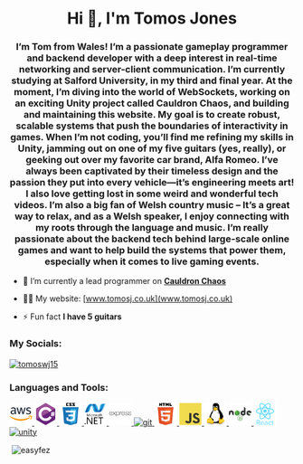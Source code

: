 <h1 align="center">Hi 👋, I'm Tomos Jones</h1>
<h3 align="center">I’m Tom from Wales! I’m a passionate gameplay programmer and backend developer with a deep interest in real-time networking and server-client communication. I’m currently studying at Salford University, in my third and final year. At the moment, I’m diving into the world of WebSockets, working on an exciting Unity project called Cauldron Chaos, and building and maintaining this website. My goal is to create robust, scalable systems that push the boundaries of interactivity in games. When I’m not coding, you’ll find me refining my skills in Unity, jamming out on one of my five guitars (yes, really), or geeking out over my favorite car brand, Alfa Romeo. I’ve always been captivated by their timeless design and the passion they put into every vehicle—it’s engineering meets art! I also love getting lost in some weird and wonderful tech videos. I’m also a big fan of Welsh country music – It’s a great way to relax, and as a Welsh speaker, I enjoy connecting with my roots through the language and music. I’m really passionate about the backend tech behind large-scale online games and want to help build the systems that power them, especially when it comes to live gaming events.</h3>

- 🔭 I’m currently a lead programmer on <a href = https://www.x.com/chaos_cauldron>**Cauldron Chaos**</a> 

- 👨‍💻 My website: [www.tomosj.co.uk](www.tomosj.co.uk)

- ⚡ Fun fact **I have 5 guitars**

<h3 align="left">My Socials:</h3>
<p align="left">
<a href="https://x.com/tomoswj15" target="blank"><img align="center" src="https://raw.githubusercontent.com/rahuldkjain/github-profile-readme-generator/master/src/images/icons/Social/twitter.svg" alt="tomoswj15" height="30" width="40" /></a>
</p>

<h3 align="left">Languages and Tools:</h3>
<p align="left"> <a href="https://aws.amazon.com" target="_blank" rel="noreferrer"> <img src="https://raw.githubusercontent.com/devicons/devicon/master/icons/amazonwebservices/amazonwebservices-original-wordmark.svg" alt="aws" width="40" height="40"/> </a> <a href="https://www.w3schools.com/cs/" target="_blank" rel="noreferrer"> <img src="https://raw.githubusercontent.com/devicons/devicon/master/icons/csharp/csharp-original.svg" alt="csharp" width="40" height="40"/> </a> <a href="https://www.w3schools.com/css/" target="_blank" rel="noreferrer"> <img src="https://raw.githubusercontent.com/devicons/devicon/master/icons/css3/css3-original-wordmark.svg" alt="css3" width="40" height="40"/> </a> <a href="https://dotnet.microsoft.com/" target="_blank" rel="noreferrer"> <img src="https://raw.githubusercontent.com/devicons/devicon/master/icons/dot-net/dot-net-original-wordmark.svg" alt="dotnet" width="40" height="40"/> </a> <a href="https://expressjs.com" target="_blank" rel="noreferrer"> <img src="https://raw.githubusercontent.com/devicons/devicon/master/icons/express/express-original-wordmark.svg" alt="express" width="40" height="40"/> </a> <a href="https://git-scm.com/" target="_blank" rel="noreferrer"> <img src="https://www.vectorlogo.zone/logos/git-scm/git-scm-icon.svg" alt="git" width="40" height="40"/> </a> <a href="https://www.w3.org/html/" target="_blank" rel="noreferrer"> <img src="https://raw.githubusercontent.com/devicons/devicon/master/icons/html5/html5-original-wordmark.svg" alt="html5" width="40" height="40"/> </a> <a href="https://developer.mozilla.org/en-US/docs/Web/JavaScript" target="_blank" rel="noreferrer"> <img src="https://raw.githubusercontent.com/devicons/devicon/master/icons/javascript/javascript-original.svg" alt="javascript" width="40" height="40"/> </a> <a href="https://www.linux.org/" target="_blank" rel="noreferrer"> <img src="https://raw.githubusercontent.com/devicons/devicon/master/icons/linux/linux-original.svg" alt="linux" width="40" height="40"/> </a> <a href="https://nodejs.org" target="_blank" rel="noreferrer"> <img src="https://raw.githubusercontent.com/devicons/devicon/master/icons/nodejs/nodejs-original-wordmark.svg" alt="nodejs" width="40" height="40"/> </a> <a href="https://reactjs.org/" target="_blank" rel="noreferrer"> <img src="https://raw.githubusercontent.com/devicons/devicon/master/icons/react/react-original-wordmark.svg" alt="react" width="40" height="40"/> </a> <a href="https://unity.com/" target="_blank" rel="noreferrer"> <img src="https://www.vectorlogo.zone/logos/unity3d/unity3d-icon.svg" alt="unity" width="40" height="40"/> </a> </p>

<p>&nbsp;<img align="center" src="https://github-readme-stats.vercel.app/api?username=easyfez&show_icons=true&locale=en" alt="easyfez" /></p>
